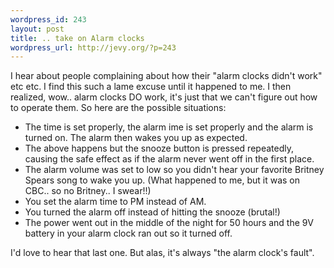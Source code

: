 ```yaml
--- 
wordpress_id: 243
layout: post
title: .. take on Alarm clocks
wordpress_url: http://jevy.org/?p=243
---
```

I hear about people complaining about how their "alarm clocks didn't work" etc etc.  I find this such a lame excuse until it happened to me.  I then realized, wow.. alarm clocks DO work, it's just that we can't figure out how to operate them.  So here are the possible situations:
<ul>
	<li>The time is set properly, the alarm ime is set properly and the alarm is turned on.  The alarm then wakes you up as expected.</li>
	<li>The above happens but the snooze button is pressed repeatedly, causing the safe effect as if the alarm never went off in the first place.</li>
	<li>The alarm volume was set to low so you didn't hear your favorite Britney Spears song to wake you up. (What happened to me, but it was on CBC.. so no Britney.. I swear!!)</li>
	<li>You set the alarm time to PM instead of AM.</li>
	<li>You turned the alarm off instead of hitting the snooze (brutal!)</li>
	<li>The power went out in the middle of the night for 50 hours and the 9V battery in your alarm clock ran out so it turned off.</li>
</ul>
I'd love to hear that last one.  But alas, it's always "the alarm clock's fault".

